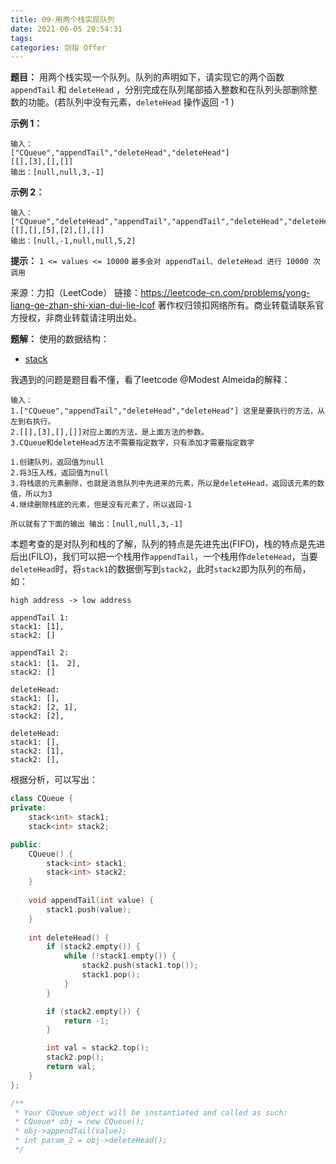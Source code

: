 ```yaml
---
title: 09-用两个栈实现队列
date: 2021-06-05 20:54:31
tags:
categories: 剑指 Offer
---
```


**题目：**
用两个栈实现一个队列。队列的声明如下，请实现它的两个函数 `appendTail` 和 `deleteHead` ，分别完成在队列尾部插入整数和在队列头部删除整数的功能。(若队列中没有元素，`deleteHead` 操作返回 -1 )

<!-- more -->

**示例 1：**
```
输入：
["CQueue","appendTail","deleteHead","deleteHead"]
[[],[3],[],[]]
输出：[null,null,3,-1]
```

**示例 2：**
```
输入：
["CQueue","deleteHead","appendTail","appendTail","deleteHead","deleteHead"]
[[],[],[5],[2],[],[]]
输出：[null,-1,null,null,5,2]
```

**提示：**
`1 <= values <= 10000`
`最多会对 appendTail、deleteHead 进行 10000 次调用`

来源：力扣（LeetCode）
链接：https://leetcode-cn.com/problems/yong-liang-ge-zhan-shi-xian-dui-lie-lcof
著作权归领扣网络所有。商业转载请联系官方授权，非商业转载请注明出处。

**题解：**
使用的数据结构：
* [stack](https://zh.cppreference.com/w/cpp/container/stack)

我遇到的问题是题目看不懂，看了leetcode @Modest Almeida的解释：
```
输入：
1.["CQueue","appendTail","deleteHead","deleteHead"] 这里是要执行的方法，从左到右执行。
2.[[],[3],[],[]]对应上面的方法，是上面方法的参数。
3.CQueue和deleteHead方法不需要指定数字，只有添加才需要指定数字

1.创建队列，返回值为null
2.将3压入栈，返回值为null
3.将栈底的元素删除，也就是消息队列中先进来的元素，所以是deleteHead，返回该元素的数值，所以为3
4.继续删除栈底的元素，但是没有元素了，所以返回-1

所以就有了下面的输出 输出：[null,null,3,-1]
```

本题考查的是对队列和栈的了解，队列的特点是先进先出(FIFO)，栈的特点是先进后出(FILO)，我们可以把一个栈用作`appendTail`，一个栈用作`deleteHead`，当要`deleteHead`时，将`stack1`的数据倒写到`stack2`，此时`stack2`即为队列的布局，如：
```
high address -> low address

appendTail 1:
stack1: [1],
stack2: []

appendTail 2:
stack1: [1， 2],
stack2: []

deleteHead:
stack1: [],
stack2: [2, 1],
stack2: [2],

deleteHead:
stack1: [],
stack2: [1],
stack2: [],
```

根据分析，可以写出：
```cpp
class CQueue {
private:
    stack<int> stack1;
    stack<int> stack2;

public:
    CQueue() {
        stack<int> stack1;
        stack<int> stack2;
    }
    
    void appendTail(int value) {
        stack1.push(value);
    }
    
    int deleteHead() {
        if (stack2.empty()) {
            while (!stack1.empty()) {
                stack2.push(stack1.top());
                stack1.pop();
            }
        }

        if (stack2.empty()) {
            return -1;
        }

        int val = stack2.top();
        stack2.pop();
        return val;
    }
};

/**
 * Your CQueue object will be instantiated and called as such:
 * CQueue* obj = new CQueue();
 * obj->appendTail(value);
 * int param_2 = obj->deleteHead();
 */
```
